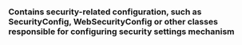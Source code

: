 ### Contains security-related configuration, such as SecurityConfig, WebSecurityConfig or other classes responsible for configuring security settings mechanism